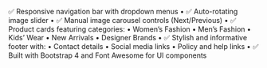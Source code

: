 ✅ Responsive navigation bar with dropdown menus
	•	✅ Auto-rotating image slider
	•	✅ Manual image carousel controls (Next/Previous)
	•	✅ Product cards featuring categories:
	•	Women’s Fashion
	•	Men’s Fashion
	•	Kids’ Wear
	•	New Arrivals
	•	Designer Brands
	•	✅ Stylish and informative footer with:
	•	Contact details
	•	Social media links
	•	Policy and help links
	•	✅ Built with Bootstrap 4 and Font Awesome for UI components
